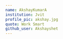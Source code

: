 ```yaml
---
name: AkshayKumarA
institution: Jvit
profile_pic: akshay.jpg
quote: Work Smart
github_user: Akshayshet
---
```

